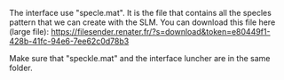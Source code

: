 The interface use "specle.mat". It is the file that contains all the specles pattern that we can create with the SLM.
You can download this file here (large file): https://filesender.renater.fr/?s=download&token=e80449f1-428b-41fc-94e6-7ee62c0d78b3

Make sure that "speckle.mat" and the interface luncher are in the same folder.
